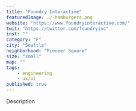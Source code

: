 ```yaml
---
title: "Foundry Interactive"
featuredImage: ./-hamburgers.png
website: "https://www.foundryinteractive.com/"
twit: "https://twitter.com/foundryinc"
inst: ""
category: "F"
city: "Seattle"
neighborhood: "Pioneer Square"
size: "small"
map: ""
tags:
    - engineering
    - ux/ui
published: true
---
```


Description
